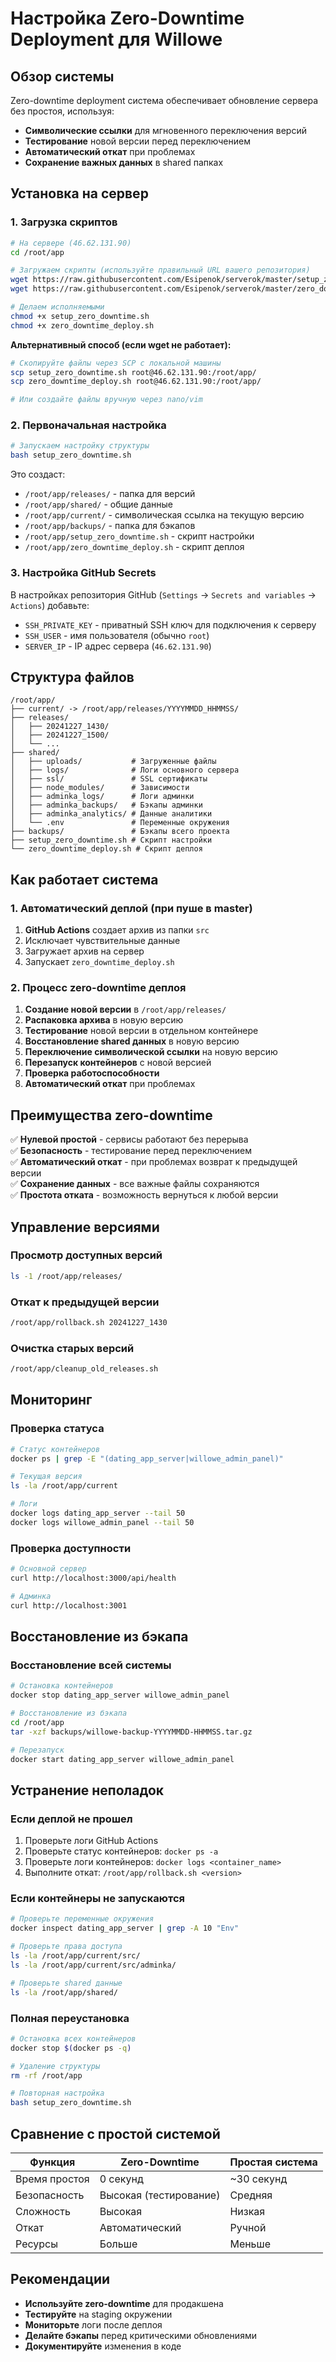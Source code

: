 # Настройка Zero-Downtime Deployment для Willowe

## Обзор системы

Zero-downtime deployment система обеспечивает обновление сервера без простоя, используя:
- **Символические ссылки** для мгновенного переключения версий
- **Тестирование** новой версии перед переключением
- **Автоматический откат** при проблемах
- **Сохранение важных данных** в shared папках

## Установка на сервер

### 1. Загрузка скриптов

```bash
# На сервере (46.62.131.90)
cd /root/app

# Загружаем скрипты (используйте правильный URL вашего репозитория)
wget https://raw.githubusercontent.com/Esipenok/serverok/master/setup_zero_downtime.sh
wget https://raw.githubusercontent.com/Esipenok/serverok/master/zero_downtime_deploy.sh

# Делаем исполняемыми
chmod +x setup_zero_downtime.sh
chmod +x zero_downtime_deploy.sh
```

**Альтернативный способ (если wget не работает):**

```bash
# Скопируйте файлы через SCP с локальной машины
scp setup_zero_downtime.sh root@46.62.131.90:/root/app/
scp zero_downtime_deploy.sh root@46.62.131.90:/root/app/

# Или создайте файлы вручную через nano/vim
```

### 2. Первоначальная настройка

```bash
# Запускаем настройку структуры
bash setup_zero_downtime.sh
```

Это создаст:
- `/root/app/releases/` - папка для версий
- `/root/app/shared/` - общие данные
- `/root/app/current/` - символическая ссылка на текущую версию
- `/root/app/backups/` - папка для бэкапов
- `/root/app/setup_zero_downtime.sh` - скрипт настройки
- `/root/app/zero_downtime_deploy.sh` - скрипт деплоя

### 3. Настройка GitHub Secrets

В настройках репозитория GitHub (`Settings` → `Secrets and variables` → `Actions`) добавьте:

- `SSH_PRIVATE_KEY` - приватный SSH ключ для подключения к серверу
- `SSH_USER` - имя пользователя (обычно `root`)
- `SERVER_IP` - IP адрес сервера (`46.62.131.90`)

## Структура файлов

```
/root/app/
├── current/ -> /root/app/releases/YYYYMMDD_HHMMSS/
├── releases/
│   ├── 20241227_1430/
│   ├── 20241227_1500/
│   └── ...
├── shared/
│   ├── uploads/           # Загруженные файлы
│   ├── logs/              # Логи основного сервера
│   ├── ssl/               # SSL сертификаты
│   ├── node_modules/      # Зависимости
│   ├── adminka_logs/      # Логи админки
│   ├── adminka_backups/   # Бэкапы админки
│   ├── adminka_analytics/ # Данные аналитики
│   └── .env               # Переменные окружения
├── backups/               # Бэкапы всего проекта
├── setup_zero_downtime.sh # Скрипт настройки
└── zero_downtime_deploy.sh # Скрипт деплоя
```

## Как работает система

### 1. Автоматический деплой (при пуше в master)

1. **GitHub Actions** создает архив из папки `src`
2. Исключает чувствительные данные
3. Загружает архив на сервер
4. Запускает `zero_downtime_deploy.sh`

### 2. Процесс zero-downtime деплоя

1. **Создание новой версии** в `/root/app/releases/`
2. **Распаковка архива** в новую версию
3. **Тестирование** новой версии в отдельном контейнере
4. **Восстановление shared данных** в новую версию
5. **Переключение символической ссылки** на новую версию
6. **Перезапуск контейнеров** с новой версией
7. **Проверка работоспособности**
8. **Автоматический откат** при проблемах

## Преимущества zero-downtime

✅ **Нулевой простой** - сервисы работают без перерыва  
✅ **Безопасность** - тестирование перед переключением  
✅ **Автоматический откат** - при проблемах возврат к предыдущей версии  
✅ **Сохранение данных** - все важные файлы сохраняются  
✅ **Простота отката** - возможность вернуться к любой версии  

## Управление версиями

### Просмотр доступных версий

```bash
ls -1 /root/app/releases/
```

### Откат к предыдущей версии

```bash
/root/app/rollback.sh 20241227_1430
```

### Очистка старых версий

```bash
/root/app/cleanup_old_releases.sh
```

## Мониторинг

### Проверка статуса

```bash
# Статус контейнеров
docker ps | grep -E "(dating_app_server|willowe_admin_panel)"

# Текущая версия
ls -la /root/app/current

# Логи
docker logs dating_app_server --tail 50
docker logs willowe_admin_panel --tail 50
```

### Проверка доступности

```bash
# Основной сервер
curl http://localhost:3000/api/health

# Админка
curl http://localhost:3001
```

## Восстановление из бэкапа

### Восстановление всей системы

```bash
# Остановка контейнеров
docker stop dating_app_server willowe_admin_panel

# Восстановление из бэкапа
cd /root/app
tar -xzf backups/willowe-backup-YYYYMMDD-HHMMSS.tar.gz

# Перезапуск
docker start dating_app_server willowe_admin_panel
```

## Устранение неполадок

### Если деплой не прошел

1. Проверьте логи GitHub Actions
2. Проверьте статус контейнеров: `docker ps -a`
3. Проверьте логи контейнеров: `docker logs <container_name>`
4. Выполните откат: `/root/app/rollback.sh <version>`

### Если контейнеры не запускаются

```bash
# Проверьте переменные окружения
docker inspect dating_app_server | grep -A 10 "Env"

# Проверьте права доступа
ls -la /root/app/current/src/
ls -la /root/app/current/src/adminka/

# Проверьте shared данные
ls -la /root/app/shared/
```

### Полная переустановка

```bash
# Остановка всех контейнеров
docker stop $(docker ps -q)

# Удаление структуры
rm -rf /root/app

# Повторная настройка
bash setup_zero_downtime.sh
```

## Сравнение с простой системой

| Функция | Zero-Downtime | Простая система |
|---------|---------------|-----------------|
| Время простоя | 0 секунд | ~30 секунд |
| Безопасность | Высокая (тестирование) | Средняя |
| Сложность | Высокая | Низкая |
| Откат | Автоматический | Ручной |
| Ресурсы | Больше | Меньше |

## Рекомендации

- **Используйте zero-downtime** для продакшена
- **Тестируйте** на staging окружении
- **Мониторьте** логи после деплоя
- **Делайте бэкапы** перед критическими обновлениями
- **Документируйте** изменения в коде 